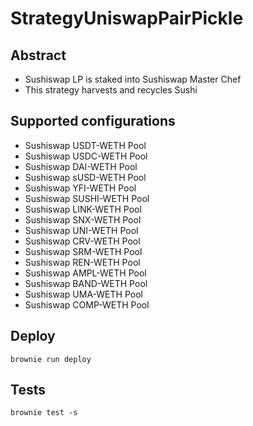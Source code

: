 # StrategyUniswapPairPickle

## Abstract

- Sushiswap LP is staked into Sushiswap Master Chef
- This strategy harvests and recycles Sushi

## Supported configurations

- Sushiswap USDT-WETH Pool
- Sushiswap USDC-WETH Pool
- Sushiswap DAI-WETH Pool
- Sushiswap sUSD-WETH Pool
- Sushiswap YFI-WETH Pool 
- Sushiswap SUSHI-WETH Pool
- Sushiswap LINK-WETH Pool
- Sushiswap SNX-WETH Pool
- Sushiswap UNI-WETH Pool
- Sushiswap CRV-WETH Pool
- Sushiswap SRM-WETH Pool
- Sushiswap REN-WETH Pool
- Sushiswap AMPL-WETH Pool
- Sushiswap BAND-WETH Pool
- Sushiswap UMA-WETH Pool
- Sushiswap COMP-WETH Pool

## Deploy

```
brownie run deploy
```

## Tests

```
brownie test -s
```

